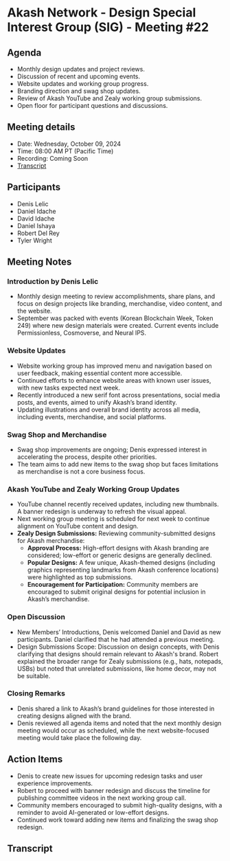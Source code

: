 # Akash Network - Design Special Interest Group (SIG) - Meeting #22

## Agenda
- Monthly design updates and project reviews.
- Discussion of recent and upcoming events.
- Website updates and working group progress.
- Branding direction and swag shop updates.
- Review of Akash YouTube and Zealy working group submissions.
- Open floor for participant questions and discussions.

## Meeting details
- Date: Wednesday, October 09, 2024
- Time: 08:00 AM PT (Pacific Time)
- Recording: Coming Soon
- [Transcript](#transcript)

## Participants
- Denis Lelic
- Daniel Idache
- David Idache
- Daniel Ishaya
- Robert Del Rey
- Tyler Wright

## Meeting Notes

### Introduction by Denis Lelic
- Monthly design meeting to review accomplishments, share plans, and focus on design projects like branding, merchandise, video content, and the website.
- September was packed with events (Korean Blockchain Week, Token 249) where new design materials were created. Current events include Permissionless, Cosmoverse, and Neural IPS.
  
### Website Updates
- Website working group has improved menu and navigation based on user feedback, making essential content more accessible.
- Continued efforts to enhance website areas with known user issues, with new tasks expected next week.
- Recently introduced a new serif font across presentations, social media posts, and events, aimed to unify Akash’s brand identity.
- Updating illustrations and overall brand identity across all media, including events, merchandise, and social platforms.
  
### Swag Shop and Merchandise
- Swag shop improvements are ongoing; Denis expressed interest in accelerating the process, despite other priorities.
- The team aims to add new items to the swag shop but faces limitations as merchandise is not a core business focus.

### Akash YouTube and Zealy Working Group Updates
- YouTube channel recently received updates, including new thumbnails. A banner redesign is underway to refresh the visual appeal.
- Next working group meeting is scheduled for next week to continue alignment on YouTube content and design.
- **Zealy Design Submissions:** Reviewing community-submitted designs for Akash merchandise:
  - **Approval Process:** High-effort designs with Akash branding are considered; low-effort or generic designs are generally declined.
  - **Popular Designs:** A few unique, Akash-themed designs (including graphics representing landmarks from Akash conference locations) were highlighted as top submissions.
  - **Encouragement for Participation:** Community members are encouraged to submit original designs for potential inclusion in Akash’s merchandise.

### Open Discussion
- New Members’ Introductions, Denis welcomed Daniel and David as new participants. Daniel clarified that he had attended a previous meeting.
- Design Submissions Scope: Discussion on design concepts, with Denis clarifying that designs should remain relevant to Akash's brand. Robert explained the broader range for Zealy submissions (e.g., hats, notepads, USBs) but noted that unrelated submissions, like home decor, may not be suitable.

### Closing Remarks
- Denis shared a link to Akash’s brand guidelines for those interested in creating designs aligned with the brand.
- Denis reviewed all agenda items and noted that the next monthly design meeting would occur as scheduled, while the next website-focused meeting would take place the following day.

## Action Items
- Denis to create new issues for upcoming redesign tasks and user experience improvements.
- Robert to proceed with banner redesign and discuss the timeline for publishing committee videos in the next working group call.
- Community members encouraged to submit high-quality designs, with a reminder to avoid AI-generated or low-effort designs.
- Continued work toward adding new items and finalizing the swag shop redesign.

## Transcript
